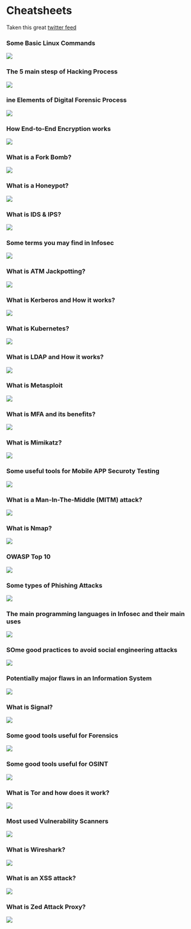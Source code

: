 # Cheatsheets
Taken this great [twitter feed](https://threadreaderapp.com/thread/1368241476753371140.html)

### Some Basic Linux Commands
![](/img/Evz0nCYWQAERs7o.png?raw=true)
### The 5 main stesp of Hacking Process
![](/img/Evz2nHgXcAEf2vT.jpg?raw=true)
###  ine Elements of Digital Forensic Process
![](/img/Evz2Ye2WQAIwHbH.jpg?raw=true)
### How End-to-End Encryption works
![](/img/Evz2P8FWYAYFrzX.jpg?raw=true)
### What is a Fork Bomb?
![](/img/Evz2hXQWEAI3pru.jpg?raw=true)
### What is a Honeypot?
![](/img/Evz2v6gXYAY0lTD.jpg?raw=true)
### What is IDS & IPS?
![](/img/Evz20J0WQAcAAPP.jpg?raw=true)
### Some terms you may find in Infosec
![](/img/Evz243ZXYAcB6za.jpg?raw=true)
### What is ATM Jackpotting?
![](/img/Evz2-12XcAUEHAv.jpg?raw=true)
### What is Kerberos and How it works?
![](/img/Evz3DpLWYAgmP0a.jpg?raw=true)
### What is Kubernetes?
![](/img/Evz3JtMXcAUKOb2.jpg?raw=true)
### What is LDAP and How it works?
![](/img/Evz3PQUXcAAFaKs.jpg?raw=true)
### What is Metasploit
![](/img/Evz3YmmXYAMkdyq.jpg?raw=true)
### What is MFA and its benefits?
![](/img/Evz3ehzXcAQzcgZ.jpg?raw=true)
### What is Mimikatz?
![](/img/Evz3nZRXAAEBzYD.jpg?raw=true)
### Some useful tools for Mobile APP Securoty Testing
![](/img/Evz3yR-WEAMkg9m.png?raw=true)
### What is a Man-In-The-Middle (MITM) attack?
![](/img/Evz37h6WEAc3FOt.jpg?raw=true)
### What is Nmap?
![](/img/Evz5DVZXAAIWCtl.jpg?raw=true)
### OWASP Top 10
![](/img/Evz5J9gXYAESAn3.png?raw=true)
### Some types of Phishing Attacks
![](/img/Evz5WImWEAc5Qox.jpg?raw=true)
### The main programming languages in Infosec and their main uses
![](/img/Evz5cTSWEAENgIO.png?raw=true)
### SOme good practices to avoid social engineering attacks
![](/img/Evz589qXAAYmzhv.png?raw=true)
### Potentially major flaws in an Information System
![](/img/Evz6H5jXYAsZdSf.png?raw=true)
### What is Signal?
![](/img/Evz6PX1XIAIGO5M.jpg?raw=true)
### Some good tools useful for Forensics
![](/img/Evz6d_zXcAsg7IM.jpg?raw=true)
### Some good tools useful for OSINT
![](/img/Evz6070WQAA8ehj.png?raw=true)
### What is Tor and how does it work?
![](/img/Evz68thXAAM2cua.jpg?raw=true)
### Most used Vulnerability Scanners
![](/img/Evz7ExDWYAE36Q1.png?raw=true)
### What is Wireshark?
![](/img/Evz7Sd5WQAUwRaZ.jpg?raw=true)
### What is an XSS attack?
![](/img/Evz7Ya_WgAgkaIR.jpg?raw=true)
### What is Zed Attack Proxy?
![](/img/Evz7cxKXAAEDqrD.jpg?raw=true)
